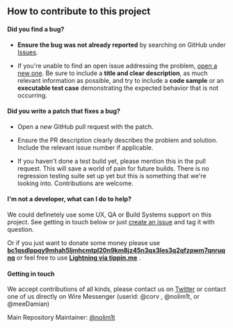 ## How to contribute to this project

#### **Did you find a bug?**

* **Ensure the bug was not already reported** by searching on GitHub under [Issues](https://github.com/lncm/thebox-compose-system/issues).

* If you're unable to find an open issue addressing the problem, [open a new one](https://github.com/lncm/thebox-compose-system/issues/new). Be sure to include a **title and clear description**, as much relevant information as possible, and try to include a **code sample** or an **executable test case** demonstrating the expected behavior that is not occurring.

#### **Did you write a patch that fixes a bug?**

* Open a new GitHub pull request with the patch.

* Ensure the PR description clearly describes the problem and solution. Include the relevant issue number if applicable.

* If you haven't done a test build yet, please mention this in the pull request. This will save a world of pain for future builds. There is no regression testing suite set up yet but this is something that we're looking into. Contributions are welcome.

#### **I'm not a developer, what can I do to help?**

We could definetely use some UX, QA or Build Systems support on this project. See getting in touch below or just [create an issue](https://github.com/lncm/thebox-compose-system/issues/new) and tag it with question.

Or if you just want to donate some money please use [**bc1qsdlppqy9mhah5ljmhcmtpl20n9km8jz45n3qx3les3q2qfzpwm7qnruqnq**](https://blockchair.com/bitcoin/address/bc1qsdlppqy9mhah5ljmhcmtpl20n9km8jz45n3qx3les3q2qfzpwm7qnruqnq) or feel free to use [**Lightning via tippin.me**](https://tippin.me/@lncnx) .

#### **Getting in touch**

We accept contributions of all kinds, please contact us on [Twitter](https://twitter.com/lncnx) or contact one of us directly on Wire Messenger (userid: @corv , @nolim1t, or @meeDamian)

Main Repository Maintainer: [@nolim1t](https://github.com/nolim1t)
